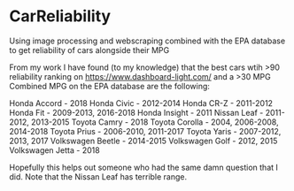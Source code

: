 # CarReliability
Using image processing and webscraping combined with the EPA database to get reliability of cars alongside their MPG

From my work I have found (to my knowledge) that the best cars wtih >90 reliability ranking on https://www.dashboard-light.com/ and a >30 MPG Combined MPG on the EPA database are the following:

Honda Accord - 2018
Honda Civic - 2012-2014
Honda CR-Z - 2011-2012
Honda Fit - 2009-2013, 2016-2018
Honda Insight - 2011
Nissan Leaf - 2011-2012, 2013-2015
Toyota Camry - 2018
Toyota Corolla - 2004, 2006-2008, 2014-2018
Toyota Prius - 2006-2010, 2011-2017
Toyota Yaris - 2007-2012, 2013, 2017
Volkswagen Beetle - 2014-2015
Volkswagen Golf - 2012, 2015
Volkswagen Jetta - 2018

Hopefully this helps out someone who had the same damn question that I did.
Note that the Nissan Leaf has terrible range.
